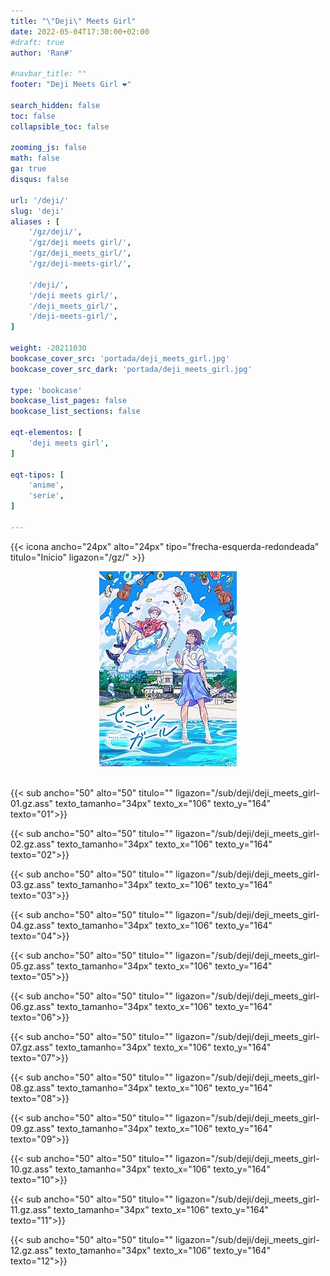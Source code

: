 ```yaml
---
title: "\"Deji\" Meets Girl"
date: 2022-05-04T17:30:00+02:00
#draft: true
author: 'Ran#'

#navbar_title: ""
footer: "Deji Meets Girl ❤️"

search_hidden: false
toc: false
collapsible_toc: false

zooming_js: false
math: false
ga: true
disqus: false

url: '/deji/'
slug: 'deji'
aliases : [
    '/gz/deji/',
    '/gz/deji meets girl/',
    '/gz/deji_meets_girl/',
    '/gz/deji-meets-girl/',

    '/deji/',
    '/deji meets girl/',
    '/deji_meets_girl/',
    '/deji-meets-girl/',
]

weight: -20211030
bookcase_cover_src: 'portada/deji_meets_girl.jpg'
bookcase_cover_src_dark: 'portada/deji_meets_girl.jpg'

type: 'bookcase'
bookcase_list_pages: false
bookcase_list_sections: false

eqt-elementos: [
    'deji meets girl',
]

eqt-tipos: [
    'anime',
    'serie',
]

---
```


{{< icona ancho="24px" alto="24px" tipo="frecha-esquerda-redondeada" titulo="Inicio" ligazon="/gz/" >}}

<div style="text-align: center">
    <img title="deji meets girl" alt="deji meets girl" src="/portada/deji_meets_girl.jpg">
</div>

<br>

{{< sub ancho="50" alto="50" titulo="" ligazon="/sub/deji/deji_meets_girl-01.gz.ass" texto_tamanho="34px" texto_x="106" texto_y="164" texto="01">}}

{{< sub ancho="50" alto="50" titulo="" ligazon="/sub/deji/deji_meets_girl-02.gz.ass" texto_tamanho="34px" texto_x="106" texto_y="164" texto="02">}}

{{< sub ancho="50" alto="50" titulo="" ligazon="/sub/deji/deji_meets_girl-03.gz.ass" texto_tamanho="34px" texto_x="106" texto_y="164" texto="03">}}

{{< sub ancho="50" alto="50" titulo="" ligazon="/sub/deji/deji_meets_girl-04.gz.ass" texto_tamanho="34px" texto_x="106" texto_y="164" texto="04">}}

{{< sub ancho="50" alto="50" titulo="" ligazon="/sub/deji/deji_meets_girl-05.gz.ass" texto_tamanho="34px" texto_x="106" texto_y="164" texto="05">}}

{{< sub ancho="50" alto="50" titulo="" ligazon="/sub/deji/deji_meets_girl-06.gz.ass" texto_tamanho="34px" texto_x="106" texto_y="164" texto="06">}}

{{< sub ancho="50" alto="50" titulo="" ligazon="/sub/deji/deji_meets_girl-07.gz.ass" texto_tamanho="34px" texto_x="106" texto_y="164" texto="07">}}

{{< sub ancho="50" alto="50" titulo="" ligazon="/sub/deji/deji_meets_girl-08.gz.ass" texto_tamanho="34px" texto_x="106" texto_y="164" texto="08">}}

{{< sub ancho="50" alto="50" titulo="" ligazon="/sub/deji/deji_meets_girl-09.gz.ass" texto_tamanho="34px" texto_x="106" texto_y="164" texto="09">}}

{{< sub ancho="50" alto="50" titulo="" ligazon="/sub/deji/deji_meets_girl-10.gz.ass" texto_tamanho="34px" texto_x="106" texto_y="164" texto="10">}}

{{< sub ancho="50" alto="50" titulo="" ligazon="/sub/deji/deji_meets_girl-11.gz.ass" texto_tamanho="34px" texto_x="106" texto_y="164" texto="11">}}

{{< sub ancho="50" alto="50" titulo="" ligazon="/sub/deji/deji_meets_girl-12.gz.ass" texto_tamanho="34px" texto_x="106" texto_y="164" texto="12">}}
